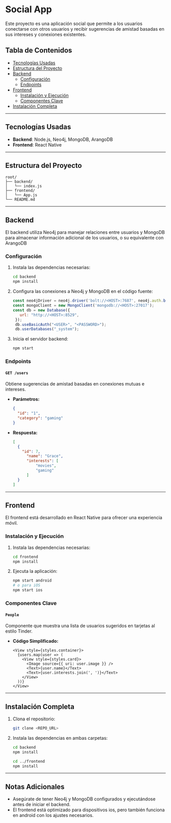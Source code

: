 # Social App

Este proyecto es una aplicación social que permite a los usuarios conectarse con otros usuarios y recibir sugerencias de amistad basadas en sus intereses y conexiones existentes.

## Tabla de Contenidos
- [Tecnologías Usadas](#tecnologías-usadas)
- [Estructura del Proyecto](#estructura-del-proyecto)
- [Backend](#backend)
  - [Configuración](#configuración)
  - [Endpoints](#endpoints)
- [Frontend](#frontend)
  - [Instalación y Ejecución](#instalación-y-ejecución)
  - [Componentes Clave](#componentes-clave)
- [Instalación Completa](#instalación-completa)

---

## Tecnologías Usadas

- **Backend**: Node.js, Neo4j, MongoDB, ArangoDB
- **Frontend**: React Native

---

## Estructura del Proyecto

```
root/
├── backend/
│   └── index.js
├── frontend/
│   └── App.js
└── README.md
```

---

## Backend

El backend utiliza Neo4j para manejar relaciones entre usuarios y MongoDB para almacenar información adicional de los usuarios, o su equivalente con ArangoDB

### Configuración

1. Instala las dependencias necesarias:
   ```bash
   cd backend
   npm install
   ```

2. Configura las conexiones a Neo4j y MongoDB en el código fuente:
   ```javascript
   const neo4jDriver = neo4j.driver('bolt://<HOST>:7687', neo4j.auth.basic('<USER>', '<PASSWORD>'));
   const mongoClient = new MongoClient('mongodb://<HOST>:27017');
   const db = new Database({
      url: "http://<HOST>:8529", 
    });
    db.useBasicAuth("<USER>", "<PASSWORD>");  
    db.userDatabases("_system");  
   ```

3. Inicia el servidor backend:
   ```bash
   npm start
   ```

### Endpoints

#### `GET /users`
Obtiene sugerencias de amistad basadas en conexiones mutuas e intereses.

- **Parámetros:**
  ```json
  {
    "id": "1",
    "category": "gaming"
  }
  ```

- **Respuesta:**
  ```json
  [
    {
      "id": 7,
        "name": "Grace",
        "interests": [
            "movies",
            "gaming"
        ]
    }
  ]
  ```

---

## Frontend

El frontend está desarrollado en React Native para ofrecer una experiencia móvil.

### Instalación y Ejecución

1. Instala las dependencias necesarias:
   ```bash
   cd frontend
   npm install
   ```

2. Ejecuta la aplicación:
   ```bash
   npm start android
   # o para iOS
   npm start ios
   ```

### Componentes Clave

#### `People`
Componente que muestra una lista de usuarios sugeridos en tarjetas al estilo Tinder.

- **Código Simplificado:**
  ```tsx
  <View style={styles.container}>
    {users.map(user => (
      <View style={styles.card}>
        <Image source={{ uri: user.image }} />
        <Text>{user.name}</Text>
        <Text>{user.interests.join(', ')}</Text>
      </View>
    ))}
  </View>
  ```

---

## Instalación Completa

1. Clona el repositorio:
   ```bash
   git clone <REPO_URL>
   ```

2. Instala las dependencias en ambas carpetas:
   ```bash
   cd backend
   npm install

   cd ../frontend
   npm install
   ```


---

## Notas Adicionales

- Asegúrate de tener Neo4j y MongoDB configurados y ejecutándose antes de iniciar el backend.
- El frontend está optimizado para dispositivos ios, pero también funciona en android con los ajustes necesarios.

